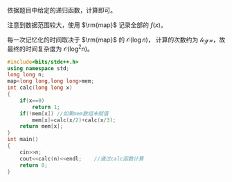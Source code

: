 依据题目中给定的递归函数，计算即可。

注意到数据范围较大，使用 $\rm{map}$ 记录全部的 $f(x)$。

每一次记忆化的时间取决于 $\rm{map}$ 的 $\mathcal{O}(\log n)$， 计算的次数约为 $\mathcal{\log n}$，故最终的时间复杂度为 $\mathcal{O}(\log^2 n)$。

```cpp
#include<bits/stdc++.h>
using namespace std;
long long n;
map<long long,long long>mem;
int calc(long long x)
{
    if(x==0)
        return 1;
    if(!mem[x])	//如果mem数组未赋值
        mem[x]=calc(x/2)+calc(x/3);
    return mem[x];
}
int main()
{
    cin>>n;
    cout<<calc(n)<<endl;	//通过calc函数计算
    return 0;
}
```
